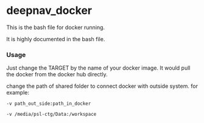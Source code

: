 # deepnav_docker
This is the bash file for docker running. 

It is highly documented in the bash file. 

### Usage
Just change the TARGET by the name of your docker image. It would pull the docker from the docker hub directly.

change the path of shared folder to connect docker with outside system.
for example:
```
-v path_out_side:path_in_docker

-v /media/psl-ctg/Data:/workspace
```
